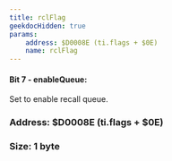 ```yaml
---
title: rclFlag
geekdocHidden: true
params:
    address: $D0008E (ti.flags + $0E)
    name: rclFlag
---
```


#### Bit 7 - enableQueue:
Set to enable recall queue.

### Address: $D0008E (ti.flags + $0E)

### Size: 1 byte
